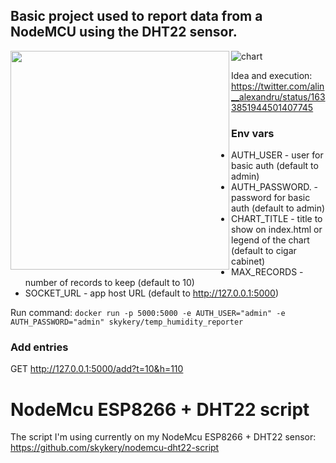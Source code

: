 ## Basic project used to report data from a NodeMCU using the DHT22 sensor.

![chart](https://i.ibb.co/F01j7T3/Screenshot-2023-03-10-at-21-47-07.png)
<img align="left" height="350" src="https://pbs.twimg.com/media/Fq7ic9aWcAA9tMP?format=jpg&name=small">


Idea and execution: https://twitter.com/alin__alexandru/status/1633851944501407745

### Env vars
- AUTH_USER - user for basic auth (default to admin)
- AUTH_PASSWORD. -password for basic auth (default to admin)
- CHART_TITLE - title to show on index.html or legend of the chart (default to cigar cabinet)
- MAX_RECORDS - number of records to keep (default to 10)
- SOCKET_URL - app host URL (default to http://127.0.0.1:5000)

Run command: `docker run -p 5000:5000 -e AUTH_USER="admin" -e AUTH_PASSWORD="admin" skykery/temp_humidity_reporter`

### Add entries
GET http://127.0.0.1:5000/add?t=10&h=110

# NodeMcu ESP8266 + DHT22 script
The script I'm using currently on my NodeMcu ESP8266 + DHT22 sensor: https://github.com/skykery/nodemcu-dht22-script
